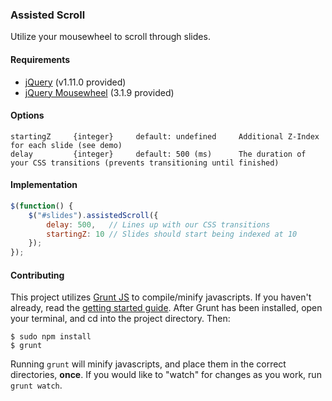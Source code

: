 ### Assisted Scroll
Utilize your mousewheel to scroll through slides.


#### Requirements
* [jQuery](http://code.jquery.com/jquery.min.js) (v1.11.0 provided) 
* [jQuery Mousewheel](https://github.com/brandonaaron/jquery-mousewheel) (3.1.9 provided)


#### Options

	startingZ     {integer}     default: undefined     Additional Z-Index for each slide (see demo)
	delay         {integer}     default: 500 (ms)      The duration of your CSS transitions (prevents transitioning until finished)


#### Implementation
```javascript
$(function() {
    $("#slides").assistedScroll({
    	delay: 500,   // Lines up with our CSS transitions
        startingZ: 10 // Slides should start being indexed at 10
    });
});
```

#### Contributing
This project utilizes [Grunt JS](http://gruntjs.com/) to compile/minify javascripts. If you haven't already, read the [getting started guide](http://gruntjs.com/getting-started). After Grunt has been installed, open your terminal, and cd into the project directory. Then:

```shell
$ sudo npm install
$ grunt
```

Running ``grunt`` will minify javascripts, and place them in the correct directories, **once**. If you would like to "watch" for changes as you work, run ``grunt watch``.
